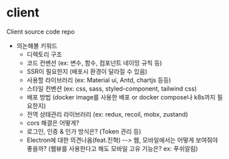# client
Client source code repo

- 의논해볼 키워드
  - 디렉토리 구조
  - 코드 컨벤션 (ex: 변수, 함수, 컴포넌트 네이밍 규칙 등)
  - SSR이 필요한지 (배포시 환경이 달라질 수 있음)
  - 사용할 라이브러리 (ex: Material ui, Antd, chartjs 등등)
  - 스타일 컨벤션 (ex: css, sass, styled-component, tailwind css)
  - 배포 방법 (docker image를 사용한 배포 or docker compose나 k8s까지 필요한지)
  - 전역 상태관리 라이브러리 (ex: redux, recoil, mobx, zustand)
  - cors 해결은 어떻게?
  - 로그인, 인증 & 인가 방식은? (Token 관리 등)
  - Electron에 대한 의견나옴(feat.진혁) --> 웹, 모바일에서는 어떻게 보여줘야 좋을까? (웹뷰를 사용한다고 해도 모바일 고유 기능은? ex: 푸쉬알림)

